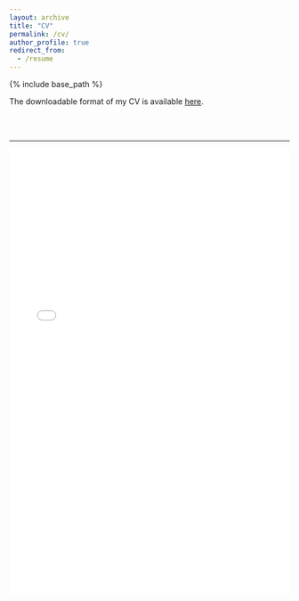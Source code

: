 ```yaml
---
layout: archive
title: "CV"
permalink: /cv/
author_profile: true
redirect_from:
  - /resume
---
```


{% include base_path %}


The downloadable format of my CV is available [here](/files/cv-armelsoubeiga.pdf).

<br/><br/>

------------

<iframe src="/files/cv-armelsoubeiga.pdf" width="100%" height="800" frameborder="no" border="0" marginwidth="0" marginheight="0"></iframe>
